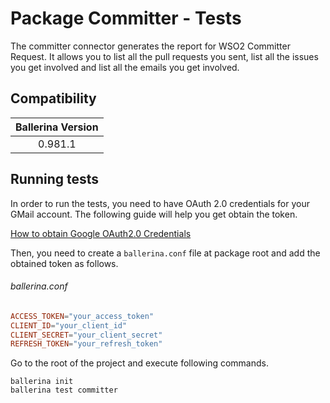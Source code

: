 # Package Committer - Tests

The committer connector generates the report for WSO2 Committer Request. It allows you to list all the pull requests you sent, list all the issues you get involved and list all the emails you get involved.

## Compatibility

| Ballerina Version  |
|:------------------:|
| 0.981.1            |

## Running tests

In order to run the tests, you need to have OAuth 2.0 credentials for your GMail account. The following guide will help you get obtain the token.

[How to obtain Google OAuth2.0 Credentials](https://gist.github.com/ldclakmal/6c43ed7dfaa19d7eb0db324402d14102)

Then, you need to create a `ballerina.conf` file at package root and add the obtained token as follows.

###### ballerina.conf

```ballerina.conf
ACCESS_TOKEN="your_access_token"
CLIENT_ID="your_client_id"
CLIENT_SECRET="your_client_secret"
REFRESH_TOKEN="your_refresh_token"
```

Go to the root of the project and execute following commands.
```
ballerina init
ballerina test committer
```
